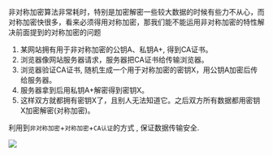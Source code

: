 非对称加密算法非常耗时，特别是加密解密一些较大数据的时候有些力不从心，而对称加密快很多，看来必须得用对称加密，那我们能不能运用非对称加密的特性解决前面提到的对称加密的问题

1. 某网站拥有用于非对称加密的公钥A、私钥A+, 得到CA证书。
2. 浏览器像网站服务器请求，服务器把CA证书给传输浏览器。
3. 浏览器验证CA证书, 随机生成一个用于对称加密的密钥X，用公钥A加密后传给服务器。
4. 服务器拿到后用私钥A+解密得到密钥X。
5. 这样双方就都拥有密钥X了，且别人无法知道它。之后双方所有数据都用密钥X加密解密(对称加密)。



利用到`非对称加密`+`对称加密`+`CA认证`的方式 , 保证数据传输安全.

![](https://ae01.alicdn.com/kf/Hb03d9bbe7f9943ee9f5cf869b338820fv.jpg)


